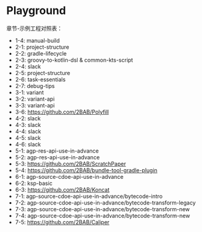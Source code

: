 # Playground

章节-示例工程对照表：

- 1-4: manual-build
- 2-1: project-structure
- 2-2: gradle-lifecycle
- 2-3: groovy-to-kotlin-dsl & common-kts-script
- 2-4: slack
- 2-5: project-structure
- 2-6: task-essentials
- 2-7: debug-tips
- 3-1: variant
- 3-2: variant-api
- 3-3: variant-api
- 3-6: https://github.com/2BAB/Polyfill
- 4-2: slack
- 4-3: slack
- 4-4: slack
- 4-5: slack
- 4-6: slack
- 5-1: agp-res-api-use-in-advance
- 5-2: agp-res-api-use-in-advance
- 5-3: https://github.com/2BAB/ScratchPaper
- 5-4: https://github.com/2BAB/bundle-tool-gradle-plugin
- 6-1: agp-source-cdoe-api-use-in-advance
- 6-2: ksp-basic
- 6-3: https://github.com/2BAB/Koncat
- 7-1: agp-source-cdoe-api-use-in-advance/bytecode-intro
- 7-2: agp-source-cdoe-api-use-in-advance/bytecode-transform-legacy
- 7-3: agp-source-cdoe-api-use-in-advance/bytecode-transform-new
- 7-4: agp-source-cdoe-api-use-in-advance/bytecode-transform-new
- 7-5: https://github.com/2BAB/Caliper